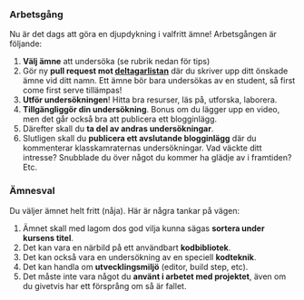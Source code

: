 ### Arbetsgång

Nu är det dags att göra en djupdykning i valfritt ämne! Arbetsgången är följande:

1.    **Välj ämne** att undersöka (se rubrik nedan för tips)
2.    Gör ny **pull request mot [deltagarlistan][1]** där du skriver upp ditt önskade ämne vid ditt namn. Ett ämne bör bara undersökas av en student, så first come first serve tillämpas!
3.    **Utför undersökningen**! Hitta bra resurser, läs på, utforska, laborera.
4.    **Tillgängliggör din undersökning**. Bonus om du lägger upp en video, men det går också bra att publicera ett blogginlägg.
5.    Därefter skall du **ta del av andras undersökningar**.
6.    Slutligen skall du **publicera ett avslutande blogginlägg** där du kommenterar klasskamraternas undersökningar. Vad väckte ditt intresse? Snubblade du över något du kommer ha glädje av i framtiden? Etc.


### Ämnesval

Du väljer ämnet helt fritt (nåja). Här är några tankar på vägen:

1.    Ämnet skall med lagom dos god vilja kunna sägas **sortera under kursens titel**.
2.    Det kan vara en närbild på ett användbart **kodbibliotek**. 
3.    Det kan också vara en undersökning av en speciell **kodteknik**.
4.    Det kan handla om **utvecklingsmiljö** (editor, build step, etc).
5.    Det måste inte vara något du **använt i arbetet med projektet**, även om du givetvis har ett försprång om så är fallet.


[1]: https://github.com/krawaller/riadeltagare2013/
